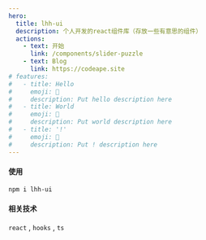 ```yaml
---
hero:
  title: lhh-ui
  description: 个人开发的react组件库（存放一些有意思的组件）
  actions:
    - text: 开始
      link: /components/slider-puzzle
    - text: Blog
      link: https://codeape.site
# features:
#   - title: Hello
#     emoji: 💎
#     description: Put hello description here
#   - title: World
#     emoji: 🌈
#     description: Put world description here
#   - title: '!'
#     emoji: 🚀
#     description: Put ! description here
---
```


#### 使用

```bash
npm i lhh-ui
```

#### 相关技术

`react` , `hooks` , `ts`
